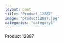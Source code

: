```yaml
---
layout: post
title: "Product 12887"
image: "product12887.jpg"
categories: "category1"
---
```

Product 12887

